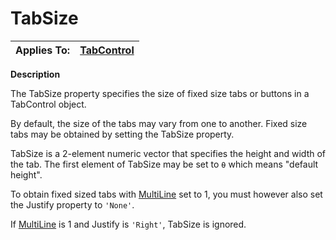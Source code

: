




<h1 class="heading"><span class="name">TabSize</span></h1>

| Applies To: | [TabControl](../a-z/tabcontrol.md) |
| --- | ---  |


**Description**


The TabSize property specifies the size of fixed size tabs or buttons in a TabControl object.


By default, the size of the tabs may vary from one to another. Fixed size tabs may be obtained by setting the TabSize property.


TabSize is a 2-element numeric vector that specifies the height and width of the tab. The first element of TabSize may be set to `⍬` which means "default height".


To obtain fixed sized tabs with [MultiLine](../a-z/multiline.md) set to 1, you must however also set the Justify property to `'None'`.


If [MultiLine](../a-z/multiline.md) is 1 and Justify is `'Right'`, TabSize is ignored.



